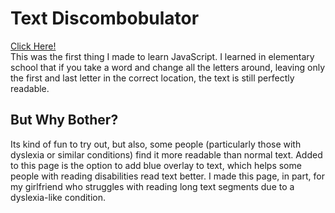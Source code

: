 # Text Discombobulator
[Click Here!](https://phinziegler.github.io/text_discombobulator/) <br>
This was the first thing I made to learn JavaScript. I learned in elementary school that if you take a word and change all the letters around, leaving only the first and last letter in the correct location, the text is still perfectly readable. 

## But Why Bother?
Its kind of fun to try out, but also, some people (particularly those with dyslexia or similar conditions) find it more readable than normal text. Added to this page is the option to add blue overlay to text, which helps some people with reading disabilities read text better. I made this page, in part, for my girlfriend who struggles with reading long text segments due to a dyslexia-like condition.
